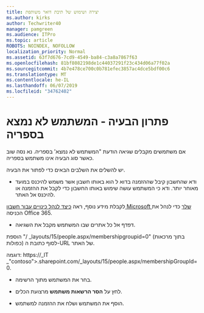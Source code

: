 ```yaml
---
title: יצירה ושימוש של תיבת דואר משותפת
ms.author: kirks
author: Techwriter40
manager: pamgreen
ms.audience: ITPro
ms.topic: article
ROBOTS: NOINDEX, NOFOLLOW
localization_priority: Normal
ms.assetid: 63f7d676-7cd9-4549-ba84-c3a8a7867f63
ms.openlocfilehash: 81bf8082198de1c44037291f23c434d06a77f02a
ms.sourcegitcommit: 4b7e478ce700c0b781efec3857ac4dce5bdf00c6
ms.translationtype: MT
ms.contentlocale: he-IL
ms.lasthandoff: 06/07/2019
ms.locfileid: "34762402"
---
```

# <a name="troubleshoot-issue---user-not-found-in-directory"></a>פתרון הבעיה - המשתמש לא נמצא בספריה

אם משתמשים מקבלים שגיאה הודעת "המשתמש לא נמצא' בספריה. נא נסה שוב כאשר סוג הבעיה אינו משתמש בספריה.

יש להשלים את השלבים הבאים כדי לפתור את הבעיה.

- ודא שהחשבון קיבל שההזמנה בדוא ל הוא באותו חשבון אשר משמש להיכנס במועד מאוחר יותר. ודא כי המשתמש עושה שימוש באותו החשבון כדי לקבל את ההזמנה או להיכנס אל האתר. 

לקבלת מידע נוסף, ראה [כיצד לנהל כינויים עבור חשבון Microsoft שלך</a> כדי לנהל את הכניסה Office 365](https://support.microsoft.com/help/12407/microsoft-account-how-to-manage-aliases). 

- דפדף אל כל אתרים שבו המשתמש מקבל את השגיאה. 

הוספת "/ _layouts/15/people.aspx/membershipgroupid=0" (בתוך מרכאות כפולות) לסוף כתובת ה-URL של האתר. 

דוגמה: https://_lT _"contoso">.sharepoint.com/_layouts/15/people.aspx/membershipGroupId=0.

- בחר את המשתמש מתוך הרשימה.

- לחץ על **הסר הרשאות משתמש** מרצועת הכלים. 
-  הוסף את המשתמש ושלח את ההזמנה למשתמש.

